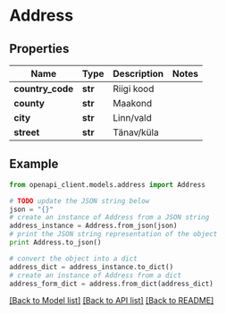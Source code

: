 # Address


## Properties
Name | Type | Description | Notes
------------ | ------------- | ------------- | -------------
**country_code** | **str** | Riigi kood | 
**county** | **str** | Maakond | 
**city** | **str** | Linn/vald | 
**street** | **str** | Tänav/küla | 

## Example

```python
from openapi_client.models.address import Address

# TODO update the JSON string below
json = "{}"
# create an instance of Address from a JSON string
address_instance = Address.from_json(json)
# print the JSON string representation of the object
print Address.to_json()

# convert the object into a dict
address_dict = address_instance.to_dict()
# create an instance of Address from a dict
address_form_dict = address.from_dict(address_dict)
```
[[Back to Model list]](../README.md#documentation-for-models) [[Back to API list]](../README.md#documentation-for-api-endpoints) [[Back to README]](../README.md)


